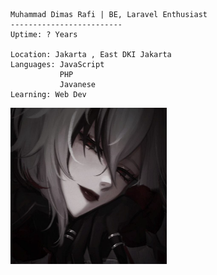 

```
Muhammad Dimas Rafi | BE, Laravel Enthusiast 
-------------------------
Uptime: ? Years

Location: Jakarta , East DKI Jakarta
Languages: JavaScript
           PHP
           Javanese
Learning: Web Dev

```

<img align="left" src="images/arle1.jpg" alt="me" height="250" width="250" /> 